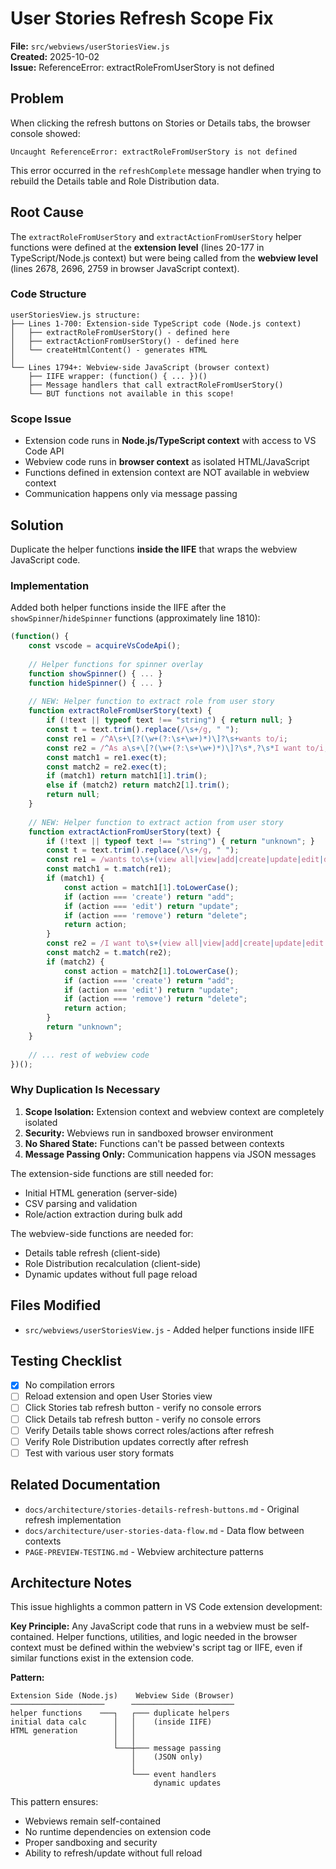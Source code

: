 # User Stories Refresh Scope Fix

**File:** `src/webviews/userStoriesView.js`  
**Created:** 2025-10-02  
**Issue:** ReferenceError: extractRoleFromUserStory is not defined

## Problem

When clicking the refresh buttons on Stories or Details tabs, the browser console showed:

```
Uncaught ReferenceError: extractRoleFromUserStory is not defined
```

This error occurred in the `refreshComplete` message handler when trying to rebuild the Details table and Role Distribution data.

## Root Cause

The `extractRoleFromUserStory` and `extractActionFromUserStory` helper functions were defined at the **extension level** (lines 20-177 in TypeScript/Node.js context) but were being called from the **webview level** (lines 2678, 2696, 2759 in browser JavaScript context).

### Code Structure

```
userStoriesView.js structure:
├── Lines 1-700: Extension-side TypeScript code (Node.js context)
│   ├── extractRoleFromUserStory() - defined here
│   ├── extractActionFromUserStory() - defined here
│   └── createHtmlContent() - generates HTML
│
└── Lines 1794+: Webview-side JavaScript (browser context)
    ├── IIFE wrapper: (function() { ... })()
    ├── Message handlers that call extractRoleFromUserStory()
    └── BUT functions not available in this scope!
```

### Scope Issue

- Extension code runs in **Node.js/TypeScript context** with access to VS Code API
- Webview code runs in **browser context** as isolated HTML/JavaScript
- Functions defined in extension context are NOT available in webview context
- Communication happens only via message passing

## Solution

Duplicate the helper functions **inside the IIFE** that wraps the webview JavaScript code.

### Implementation

Added both helper functions inside the IIFE after the `showSpinner`/`hideSpinner` functions (approximately line 1810):

```javascript
(function() {
    const vscode = acquireVsCodeApi();
    
    // Helper functions for spinner overlay
    function showSpinner() { ... }
    function hideSpinner() { ... }
    
    // NEW: Helper function to extract role from user story
    function extractRoleFromUserStory(text) {
        if (!text || typeof text !== "string") { return null; }
        const t = text.trim().replace(/\s+/g, " ");
        const re1 = /^A\s+\[?(\w+(?:\s+\w+)*)\]?\s+wants to/i;
        const re2 = /^As a\s+\[?(\w+(?:\s+\w+)*)\]?\s*,?\s*I want to/i;
        const match1 = re1.exec(t);
        const match2 = re2.exec(t);
        if (match1) return match1[1].trim();
        else if (match2) return match2[1].trim();
        return null;
    }
    
    // NEW: Helper function to extract action from user story
    function extractActionFromUserStory(text) {
        if (!text || typeof text !== "string") { return "unknown"; }
        const t = text.trim().replace(/\s+/g, " ");
        const re1 = /wants to\s+(view all|view|add|create|update|edit|delete|remove)(?:\s+(?:a|an|all))?\s+/i;
        const match1 = t.match(re1);
        if (match1) { 
            const action = match1[1].toLowerCase();
            if (action === 'create') return "add";
            if (action === 'edit') return "update";
            if (action === 'remove') return "delete";
            return action;
        }
        const re2 = /I want to\s+(view all|view|add|create|update|edit|delete|remove)(?:\s+(?:a|an|all))?\s+/i;
        const match2 = t.match(re2);
        if (match2) { 
            const action = match2[1].toLowerCase();
            if (action === 'create') return "add";
            if (action === 'edit') return "update";
            if (action === 'remove') return "delete";
            return action;
        }
        return "unknown";
    }
    
    // ... rest of webview code
})();
```

### Why Duplication Is Necessary

1. **Scope Isolation:** Extension context and webview context are completely isolated
2. **Security:** Webviews run in sandboxed browser environment
3. **No Shared State:** Functions can't be passed between contexts
4. **Message Passing Only:** Communication happens via JSON messages

The extension-side functions are still needed for:
- Initial HTML generation (server-side)
- CSV parsing and validation
- Role/action extraction during bulk add

The webview-side functions are needed for:
- Details table refresh (client-side)
- Role Distribution recalculation (client-side)
- Dynamic updates without full page reload

## Files Modified

- `src/webviews/userStoriesView.js` - Added helper functions inside IIFE

## Testing Checklist

- [x] No compilation errors
- [ ] Reload extension and open User Stories view
- [ ] Click Stories tab refresh button - verify no console errors
- [ ] Click Details tab refresh button - verify no console errors
- [ ] Verify Details table shows correct roles/actions after refresh
- [ ] Verify Role Distribution updates correctly after refresh
- [ ] Test with various user story formats

## Related Documentation

- `docs/architecture/stories-details-refresh-buttons.md` - Original refresh implementation
- `docs/architecture/user-stories-data-flow.md` - Data flow between contexts
- `PAGE-PREVIEW-TESTING.md` - Webview architecture patterns

## Architecture Notes

This issue highlights a common pattern in VS Code extension development:

**Key Principle:** Any JavaScript code that runs in a webview must be self-contained. Helper functions, utilities, and logic needed in the browser context must be defined within the webview's script tag or IIFE, even if similar functions exist in the extension code.

**Pattern:**
```
Extension Side (Node.js)    Webview Side (Browser)
─────────────────────      ───────────────────────
helper functions    ───┐   ┌─── duplicate helpers
initial data calc      │   │    (inside IIFE)
HTML generation        │   │    
                       │   │    
                       └───┼─── message passing
                           │    (JSON only)
                           │
                           └─── event handlers
                                dynamic updates
```

This pattern ensures:
- Webviews remain self-contained
- No runtime dependencies on extension code
- Proper sandboxing and security
- Ability to refresh/update without full reload
